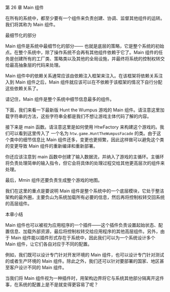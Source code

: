 第 26 章 Main 组件

在所有的系统中，都至少要有一个组件来负责创建、协调、监督其他组件的运转。我们将其称为 Main 组件。

最细节化的部分

Main 组件是系统中最细节化的部分—— 也就是底层的策略，它是整个系统的初始点。在整个系统中，除了操作系统不会再有其他组件依赖于它了。Main 组件的任务是创建所有的工厂类、策略类以及其他的全局设施，并最终将系统的控制权转交给最高抽象层的代码来处理。

Main 组件中的依赖关系通常应该由依赖注入框架来注入。在该框架将依赖关系注入到 Main 组件之后，Main 组件就应该可以在不依赖于该框架的情况下自行分配这些依赖关系了。

请记住，Main 组件是整个系统中细节信息最多的组件。

下面，我们来看一下最新版 Hunt the Wumpus 游戏的 Main 组件。请注意这里加载字符串的方法，这些字符串全都是我们不想让游戏主体代码了解的内容。

接下来是 main 函数。请注意这里是如何使用 HtwFactory 来构建这个游戏的。我们可以看到这里传入了 一个名为 `htw.game.HuntTheWumpusFacade` 的类。由于这个类中的细节信息比 Main 组件还多，变更也更频繁，因此这样做可以避免这个类的变更导致 Main 组件的重新编译和重新部署。

你还应该注意到 main 函数中创建了输入数据流，并纳入了游戏的主循环。主循环将负责处理简单的输入指令，但它会将具体的处理过程交给其他更高层次的组件来处理。

最后，Mmin 组件还要负责生成整个游戏的地图。

我们在这里的重点是要说明 Main 组件是整个系统中的一个底层模块，它处于整洁架构的最外圈，主要负山为系统加载所有必要的信息，然后再将控制权转交回系统的高层组件。

本章小结

Main 组件也可以被视为应用程序的一个插件——这个插件负责设置起始状态、配置信息、加载外部资源，最后将控制权转交给应用程序的其他高层组件。另外，由于 Main 组件能以插件形式存在于系统中，因此我们可以为一个系统设计多个 Main 组件，让它们各自对应于不同的配置。

例如，我们既可以设计专门针对开发环境的 Main 组件，也可以设计专门针对测试的或者生产环境的 Main 组件。除此之外，我们还可以针对要部署的国家、地区甚至客户设计不同的 Main 组件。

当我们将 Main 组件视为一种插件时，用架构边界将它与系统其他部分隔离开这件事，在系统的配置上是不是就变得更容易了呢？
